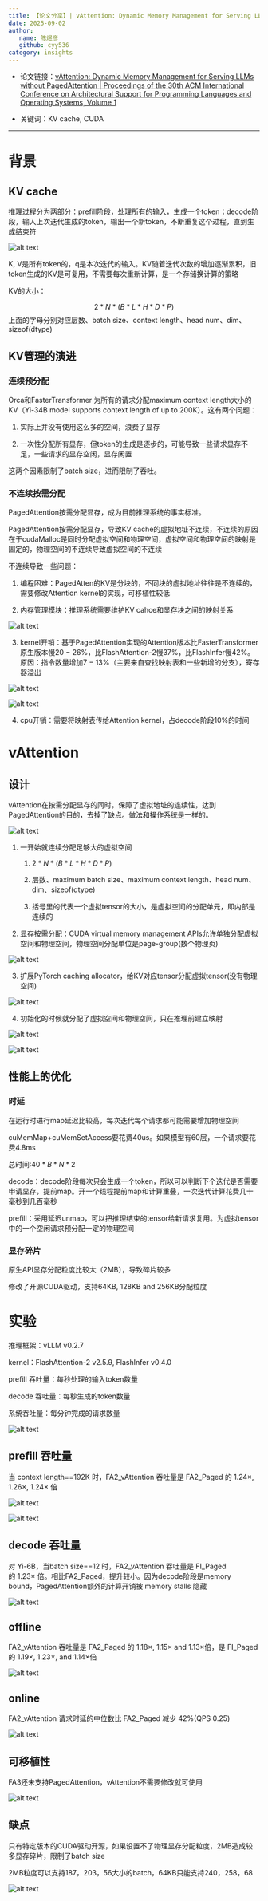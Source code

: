 ```yaml
---
title: 【论文分享】| vAttention: Dynamic Memory Management for Serving LLMs without PagedAttention
date: 2025-09-02
author:
   name: 陈煜彦
   github: cyy536
category: insights
---
```


- 论文链接：[vAttention: Dynamic Memory Management for Serving LLMs without PagedAttention | Proceedings of the 30th ACM International Conference on Architectural Support for Programming Languages and Operating Systems, Volume 1](https://dl.acm.org/doi/10.1145/3669940.3707256)
- 关键词：KV cache, CUDA
  
  <!-- more -->

---

# 背景

## KV cache

推理过程分为两部分：prefill阶段，处理所有的输入，生成一个token；decode阶段，输入上次迭代生成的token，输出一个新token，不断重复这个过程，直到生成结束符

![alt text](../images/vattention-paper-sharing/attention.jpg)

K, V是所有token的，q是本次迭代的输入。KV随着迭代次数的增加逐渐累积，旧token生成的KV是可复用，不需要每次重新计算，是一个存储换计算的策略

KV的大小：

$$
2*N*(B*L*H*D*P)
$$
上面的字母分别对应层数、batch size、context length、head num、dim、sizeof(dtype)

## KV管理的演进

### 连续预分配

Orca和FasterTransformer 为所有的请求分配maximum context length大小的KV（Yi-34B model supports context length of up to 200K）。这有两个问题：

1. 实际上并没有使用这么多的空间，浪费了显存

2. 一次性分配所有显存，但token的生成是逐步的，可能导致一些请求显存不足，一些请求的显存空闲，显存闲置

这两个因素限制了batch size，进而限制了吞吐。

### 不连续按需分配

PagedAttention按需分配显存，成为目前推理系统的事实标准。

PagedAttention按需分配显存，导致KV cache的虚拟地址不连续，不连续的原因在于cudaMalloc是同时分配虚拟空间和物理空间，虚拟空间和物理空间的映射是固定的，物理空间的不连续导致虚拟空间的不连续

不连续导致一些问题：

1. 编程困难：PagedAtten的KV是分块的，不同块的虚拟地址往往是不连续的，需要修改Attention kernel的实现，可移植性较低

2. 内存管理模块：推理系统需要维护KV cahce和显存块之间的映射关系

![alt text](../images/vattention-paper-sharing/blockmap.jpg)

3. kernel开销：基于PagedAttention实现的Attention版本比FasterTransformer原生版本慢20 − 26%，比FlashAttention-2慢37%，比FlashInfer慢42%。原因：指令数量增加7 − 13%（主要来自查找映射表和一些新增的分支），寄存器溢出

![alt text](../images/vattention-paper-sharing/kernelcost.jpg)

![alt text](../images/vattention-paper-sharing/kernelcost1.jpg)

4. cpu开销：需要将映射表传给Attention kernel，占decode阶段10%的时间

# vAttention

## 设计

vAttention在按需分配显存的同时，保障了虚拟地址的连续性，达到PagedAttention的目的，去掉了缺点。做法和操作系统是一样的。

![alt text](../images/vattention-paper-sharing/mapping.jpg)

1. 一开始就连续分配足够大的虚拟空间
   
   1. ﻿$2*N*(B*L*H*D*P)$﻿
   
   2. 层数、maximum batch size、maximum context length、head num、dim、sizeof(dtype)
   
   3. 括号里的代表一个虚拟tensor的大小，是虚拟空间的分配单元，即内部是连续的

2. 显存按需分配：CUDA virtual memory management APIs允许单独分配虚拟空间和物理空间，物理空间分配单位是page-group(数个物理页)

![alt text](../images/vattention-paper-sharing/vmm.jpg)

3. 扩展PyTorch caching allocator，给KV对应tensor分配虚拟tensor(没有物理空间)

![alt text](../images/vattention-paper-sharing/pytorch.jpg)

4. 初始化的时候就分配了虚拟空间和物理空间，只在推理前建立映射

![alt text](../images/vattention-paper-sharing/inference.jpg)

![alt text](../images/vattention-paper-sharing/inference1.jpg)

## 性能上的优化

### 时延

在运行时进行map延迟比较高，每次迭代每个请求都可能需要增加物理空间

cuMemMap+cuMemSetAccess要花费40us。如果模型有60层，一个请求要花费4.8ms

总时间:$40*B*N*2$﻿

decode：decode阶段每次只会生成一个token，所以可以判断下个迭代是否需要申请显存，提前map。开一个线程提前map和计算重叠，一次迭代计算花费几十毫秒到几百毫秒

prefill：采用延迟unmap，可以把推理结束的tensor给新请求复用。为虚拟tensor中的一个空闲请求预分配一定的物理空间

### 显存碎片

原生API显存分配粒度比较大（2MB），导致碎片较多

修改了开源CUDA驱动，支持64KB, 128KB and 256KB分配粒度

# 实验

推理框架：vLLM v0.2.7

kernel：FlashAttention-2 v2.5.9, FlashInfer v0.4.0

prefill 吞吐量：每秒处理的输入token数量

decode 吞吐量：每秒生成的token数量

系统吞吐量：每分钟完成的请求数量

![alt text](../images/vattention-paper-sharing/setup.jpg)

## prefill 吞吐量

当 context length==192K 时，FA2_vAttention 吞吐量是 FA2_Paged 的 1.24×, 1.26×, 1.24× 倍

![alt text](../images/vattention-paper-sharing/prefill.jpg)

![alt text](../images/vattention-paper-sharing/prefill1.jpg)

## decode 吞吐量

对 Yi-6B，当batch size==12 时，FA2_vAttention 吞吐量是 FI_Paged 的 1.23× 倍。相比FA2_Paged，提升较小。因为decode阶段是memory bound，PagedAttention额外的计算开销被 memory stalls 隐藏

![alt text](../images/vattention-paper-sharing/decode.jpg)

## offline

FA2_vAttention 吞吐量是 FA2_Paged 的 1.18×, 1.15× and 1.13×倍，是 FI_Paged 的 1.19×, 1.23×, and 1.14×倍

![alt text](../images/vattention-paper-sharing/offline.jpg)

## online

FA2_vAttention 请求时延的中位数比 FA2_Paged 减少 42%(QPS 0.25)

![alt text](../images/vattention-paper-sharing/online.jpg)

## 可移植性

FA3还未支持PagedAttention，vAttention不需要修改就可使用

![alt text](../images/vattention-paper-sharing/fa3.jpg)

## 缺点

只有特定版本的CUDA驱动开源，如果设置不了物理显存分配粒度，2MB造成较多显存碎片，限制了batch size

2MB粒度可以支持187，203，56大小的batch，64KB只能支持240，258，68

![alt text](../images/vattention-paper-sharing/batchsize.jpg)
